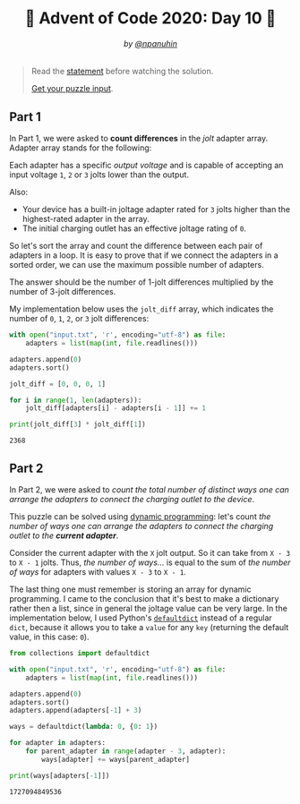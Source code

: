 <h1 align="center">🎄 Advent of Code 2020: Day 10 🎄</h1>
<h6 align="center">by <a href="https://github.com/npanuhin">@npanuhin</a></h6>

> Read the [statement](https://adventofcode.com/2020/day/10 "Visit adventofcode.com/2020/day/10") before watching the solution.
>
> [Get your puzzle input](https://adventofcode.com/2020/day/10/input "Open adventofcode.com/2020/day/10/input").


## Part 1

In Part 1, we were asked to **count differences** in the *jolt* adapter array. Adapter array stands for the following:

Each adapter has a specific *output voltage* and is capable of accepting an input voltage `1`, `2` or `3` jolts lower than the output.

Also:
- Your device has a built-in joltage adapter rated for `3` jolts higher than the highest-rated adapter in the array.
- The initial charging outlet has an effective joltage rating of `0`.

So let's sort the array and count the difference between each pair of adapters in a loop. It is easy to prove that if we connect the adapters in a sorted order, we can use the maximum possible number of adapters.

The answer should be the number of 1-jolt differences multiplied by the number of 3-jolt differences.

My implementation below uses the `jolt_diff` array, which indicates the number of `0`, `1`, `2`, or `3` jolt differences:

```python
with open("input.txt", 'r', encoding="utf-8") as file:
    adapters = list(map(int, file.readlines()))

adapters.append(0)
adapters.sort()

jolt_diff = [0, 0, 0, 1]

for i in range(1, len(adapters)):
    jolt_diff[adapters[i] - adapters[i - 1]] += 1

print(jolt_diff[3] * jolt_diff[1])
```
```
2368
```

## Part 2

In Part 2, we were asked to *count the total number of distinct ways one can arrange the adapters to connect the charging outlet to the device*.

This puzzle can be solved using [dynamic programming](https://en.wikipedia.org/wiki/Dynamic_programming "Visit wikipedia.org/Dynamic_programming"):
let's count *the number of ways one can arrange the adapters to connect the charging outlet to the **current adapter***.

Consider the current adapter with the `X` jolt output. So it can take from `X - 3` to `X - 1` jolts. Thus, *the number of ways...* is equal to the sum of *the number of ways* for adapters with values `X - 3` to `X - 1`.

The last thing one must remember is storing an array for dynamic programming. I came to the conclusion that it's best to make a dictionary rather then a list, since in general the joltage value can be very large. In the implementation below, I used Python's [`defaultdict`](https://docs.python.org/3/library/collections.html#collections.defaultdict "Visit docs.python.org") instead of a regular `dict`, because it allows you to take a `value` for any `key` (returning the default value, in this case: `0`).

```python
from collections import defaultdict

with open("input.txt", 'r', encoding="utf-8") as file:
    adapters = list(map(int, file.readlines()))

adapters.append(0)
adapters.sort()
adapters.append(adapters[-1] + 3)

ways = defaultdict(lambda: 0, {0: 1})

for adapter in adapters:
    for parent_adapter in range(adapter - 3, adapter):
        ways[adapter] += ways[parent_adapter]

print(ways[adapters[-1]])
```
```
1727094849536
```
